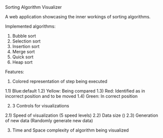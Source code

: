 Sorting Algorithm Visualizer

A web application showcasing the inner workings of sorting algorithms.

Implemented algorithms:

1) Bubble sort
2) Selection sort
3) Insertion sort
4) Merge sort
5) Quick sort
6) Heap sort

Features:

1) Colored representation of step being executed

  1.1) Blue:default
  1.2) Yellow: Being compared
  1.3) Red: Identified as in incorrect position and to be moved
  1.4) Green: In correct position

2) 3 Controls for visualizations

  2.1) Speed of visualization (5 speed levels)
  2.2) Data size ()
  2.3) Generation of new data (Randomly generate new data)

3) Time and Space complexity of algorithm being visualized
